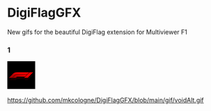# DigiFlagGFX
New gifs for the beautiful DigiFlag extension for Multiviewer F1

### 1



![alt text](https://github.com/mkcologne/DigiFlagGFX/blob/main/gif/voidAlt.gif)

https://github.com/mkcologne/DigiFlagGFX/blob/main/gif/voidAlt.gif
